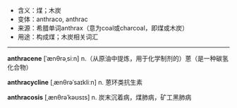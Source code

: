- <span class="definition">含义：煤；木炭</span>
- <span class="definition">变体：anthraco, anthrac</span>
- <span class="definition">来源：希腊单词anthrax（意为coal或charcoal，即煤或木炭）</span>
- <span class="definition">用途：构成煤；木炭相关词汇</span>

---

<span class="vocabulary">**anthracene**</span> [ˈænθrəˌsiːn] n.（从原油中提炼，用于化学制剂的）蒽（是一种碳氢化合物）

<span class="vocabulary">**anthracycline**</span> [ˌænθrəˈsaɪkliːn] n. 蒽环类抗生素

<span class="vocabulary">**anthracosis**</span> [ˌænθrəˈkəʊsɪs] n. 炭末沉着病，煤肺病，矿工黑肺病

